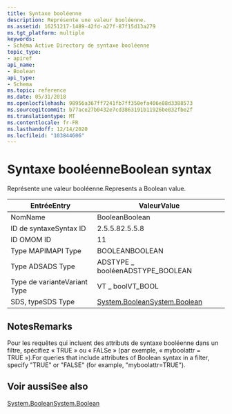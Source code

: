 ```yaml
---
title: Syntaxe booléenne
description: Représente une valeur booléenne.
ms.assetid: 16251217-1489-42fd-a27f-87f15d13a279
ms.tgt_platform: multiple
keywords:
- Schéma Active Directory de syntaxe booléenne
topic_type:
- apiref
api_name:
- Boolean
api_type:
- Schema
ms.topic: reference
ms.date: 05/31/2018
ms.openlocfilehash: 98956a367ff7241fb7ff350efa406e88d3388573
ms.sourcegitcommit: b77ace27b0432e7cd3863191b11926be032fbe2f
ms.translationtype: MT
ms.contentlocale: fr-FR
ms.lasthandoff: 12/14/2020
ms.locfileid: "103844606"
---
```

# <a name="boolean-syntax"></a><span data-ttu-id="0bb09-104">Syntaxe booléenne</span><span class="sxs-lookup"><span data-stu-id="0bb09-104">Boolean syntax</span></span>

<span data-ttu-id="0bb09-105">Représente une valeur booléenne.</span><span class="sxs-lookup"><span data-stu-id="0bb09-105">Represents a Boolean value.</span></span>



| <span data-ttu-id="0bb09-106">Entrée</span><span class="sxs-lookup"><span data-stu-id="0bb09-106">Entry</span></span> | <span data-ttu-id="0bb09-107">Valeur</span><span class="sxs-lookup"><span data-stu-id="0bb09-107">Value</span></span> |
|--------------|--------------------------------------------------------------------------|
| <span data-ttu-id="0bb09-108">Nom</span><span class="sxs-lookup"><span data-stu-id="0bb09-108">Name</span></span>         | <span data-ttu-id="0bb09-109">Boolean</span><span class="sxs-lookup"><span data-stu-id="0bb09-109">Boolean</span></span>                                                                  |
| <span data-ttu-id="0bb09-110">ID de syntaxe</span><span class="sxs-lookup"><span data-stu-id="0bb09-110">Syntax ID</span></span>    | <span data-ttu-id="0bb09-111">2.5.5.8</span><span class="sxs-lookup"><span data-stu-id="0bb09-111">2.5.5.8</span></span>                                                                  |
| <span data-ttu-id="0bb09-112">ID OM</span><span class="sxs-lookup"><span data-stu-id="0bb09-112">OM ID</span></span>        | <span data-ttu-id="0bb09-113">1</span><span class="sxs-lookup"><span data-stu-id="0bb09-113">1</span></span>                                                                        |
| <span data-ttu-id="0bb09-114">Type MAPI</span><span class="sxs-lookup"><span data-stu-id="0bb09-114">MAPI Type</span></span>    | <span data-ttu-id="0bb09-115">BOOLEAN</span><span class="sxs-lookup"><span data-stu-id="0bb09-115">BOOLEAN</span></span>                                                                  |
| <span data-ttu-id="0bb09-116">Type ADS</span><span class="sxs-lookup"><span data-stu-id="0bb09-116">ADS Type</span></span>     | <span data-ttu-id="0bb09-117">ADSTYPE \_ booléen</span><span class="sxs-lookup"><span data-stu-id="0bb09-117">ADSTYPE\_BOOLEAN</span></span>                                                         |
| <span data-ttu-id="0bb09-118">Type de variante</span><span class="sxs-lookup"><span data-stu-id="0bb09-118">Variant Type</span></span> | <span data-ttu-id="0bb09-119">VT \_ bool</span><span class="sxs-lookup"><span data-stu-id="0bb09-119">VT\_BOOL</span></span>                                                                 |
| <span data-ttu-id="0bb09-120">SDS, type</span><span class="sxs-lookup"><span data-stu-id="0bb09-120">SDS Type</span></span>     | [<span data-ttu-id="0bb09-121">System.Boolean</span><span class="sxs-lookup"><span data-stu-id="0bb09-121">System.Boolean</span></span>](/dotnet/api/system.boolean) |



## <a name="remarks"></a><span data-ttu-id="0bb09-122">Notes</span><span class="sxs-lookup"><span data-stu-id="0bb09-122">Remarks</span></span>

<span data-ttu-id="0bb09-123">Pour les requêtes qui incluent des attributs de syntaxe booléenne dans un filtre, spécifiez « TRUE » ou « FALSe » (par exemple, « myboolattr = TRUE »).</span><span class="sxs-lookup"><span data-stu-id="0bb09-123">For queries that include attributes of Boolean syntax in a filter, specify "TRUE" or "FALSE" (for example, "myboolattr=TRUE").</span></span>

## <a name="see-also"></a><span data-ttu-id="0bb09-124">Voir aussi</span><span class="sxs-lookup"><span data-stu-id="0bb09-124">See also</span></span>

<dl> <dt>

[<span data-ttu-id="0bb09-125">System.Boolean</span><span class="sxs-lookup"><span data-stu-id="0bb09-125">System.Boolean</span></span>](/dotnet/api/system.boolean)
</dt> </dl>

 

 
